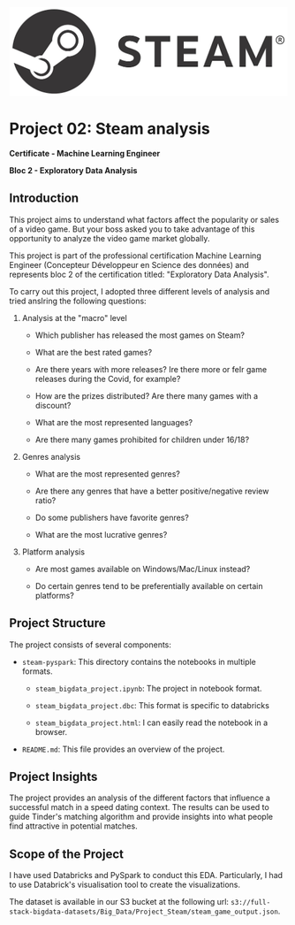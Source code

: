 ![Steam logo](steam.jpeg)

# Project 02: Steam analysis

**Certificate - Machine Learning Engineer**

**Bloc 2 - Exploratory Data Analysis**

## Introduction

This project aims to understand what factors affect the popularity or sales of a video game. But your boss asked you to take advantage of this opportunity to analyze the video game market globally.

This project is part of the professional certification Machine Learning Engineer (Concepteur Développeur en Science des données) and represents bloc 2 of the certification titled: "Exploratory Data Analysis".

To carry out this project, I adopted three different levels of analysis and tried ansIring the following questions:

1. Analysis at the "macro" level

    - Which publisher has released the most games on Steam?

    - What are the best rated games?

    - Are there years with more releases? Ire there more or feIr game releases during the Covid, for example?

    - How are the prizes distributed? Are there many games with a discount?

    - What are the most represented languages?

    - Are there many games prohibited for children under 16/18?

2. Genres analysis

    - What are the most represented genres?

    - Are there any genres that have a better positive/negative review ratio?

    - Do some publishers have favorite genres?

    - What are the most lucrative genres?

3. Platform analysis

    - Are most games available on Windows/Mac/Linux instead?

    - Do certain genres tend to be preferentially available on certain platforms?

## Project Structure

The project consists of several components:

- `steam-pyspark`: This directory contains the notebooks in multiple formats.

    - `steam_bigdata_project.ipynb`: The project in notebook format.
    
    - `steam_bigdata_project.dbc`: This format is specific to databricks
    
    - `steam_bigdata_project.html`: I can easily read the notebook in a browser.

- `README.md`: This file provides an overview of the project.

## Project Insights

The project provides an analysis of the different factors that influence a successful match in a speed dating context. The results can be used to guide Tinder's matching algorithm and provide insights into what people find attractive in potential matches.

## Scope of the Project 

I have used Databricks and PySpark to conduct this EDA. Particularly, I had to use Databrick's visualisation tool to create the visualizations.

The dataset is available in our S3 bucket at the following url: `s3://full-stack-bigdata-datasets/Big_Data/Project_Steam/steam_game_output.json`.
